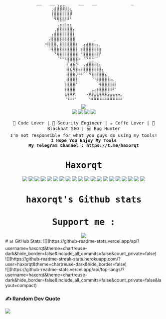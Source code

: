 <div align="center">
 <pre> __   __         __   __             _
⠀⠀ ⣴⣾⣿⣿⣶⡄⠀⠀⠀⠀⠀⠀⠀⠀⠀⠀⠀⠀⠀⠀⠀⠀
⠀⠀⢸⣿⣿⣿⣿⣿⣿⠀⠀⠀⠀⠀⠀⠀⠀⠀⠀⠀⠀⠀⠀⠀⠀
⠀⠀⠈⢿⣿⣿⣿⣿⠇⠀⠀⠀⠀⠀⠀⠀⠀⠀⠀⠀⠀⠀⠀⠀⠀
⠀⠀⠀⠀⠈⣉⣩⣀⡀⠀⠀⠀⠀⠀⠀⠀⠀⠀⠀⠀⠀⠀⠀⠀⠀
⠀⠀⠀⠀⣼⣿⣿⣿⣷⡀⠀⠀⠀⠀⠀⠀⠀⠀⠀⠀⠀⠀⠀⠀⠀
⠀⠀⢀⣼⣿⣿⣿⣿⣿⡇⠀⠀⠀⠀⠀⠀⠀⠀⠀⠀⠀⠀⠀⠀⠀
⠀⢀⣾⣿⣿⣿⣿⣿⣿⣷⠀⠀⠀⠀⠀⠀⠀⠀⠀⠀⠀⠀⠀⠀⠀
⢠⣾⣿⣿⠉⣿⣿⣿⣿⣿⡄⠀⢀⣠⣤⣤⣀⠀⠀⠀⠀⠀⠀⠀⠀
⠀⠙⣿⣿⣧⣿⣿⣿⣿⣿⡇⢠⣿⣿⣿⣿⣿⣧⠀⠀⠀⠀⠀⠀⠀
⠀⠀⠈⠻⣿⣿⣿⣿⣿⣿⣷⠸⣿⣿⣿⣿⣿⡿⠀⠀⠀⠀⠀⠀⠀
⠀⠀⠀⠀⠘⠿⢿⣿⣿⣿⣿⡄⠙⠻⠿⠿⠛⠁⠀⠀⠀⠀⠀⠀⠀
⠀⠀⠀⠀⠀⠀⠀⡟⣩⣝⢿⠀⠀⣠⣶⣶⣦⡀⠀⠀⠀⠀⠀⠀⠀
⠀⠀⠀⠀⠀⠀⠀⣷⡝⣿⣦⣠⣾⣿⣿⣿⣿⣷⡀⠀⠀⠀⠀⠀⠀
⠀⠀⠀⠀⠀⠀⠀⣿⣿⣮⢻⣿⠟⠋⢿⣿⣿⣿⣷⡀⠀⠀⠀⠀⠀
⠀⠀⠀⠀⠀⠀⠀⣿⣿⣿⡇⠀⠀⠀⠀⠻⣿⣿⣿⣿⣦⡀⠀⠀⠀
⠀⠀⠀⠀⠀⠀⢰⣿⣿⣿⠇⠀⠀⠀⠀⠀⠘⣿⣿⣿⣿⣿⡆⠀⠀
⠀⠀⠀⠀⠀⠀⢸⣿⣿⣿⠀⠀⠀⠀⠀⠀⣠⣾⣿⣿⣿⣿⠇⠀⠀
⠀⠀⠀⠀⠀⠀⢸⣿⣿⡿⠀⠀⠀⢀⣴⣿⣿⣿⣿⣟⣋⣁⣀⣀⠀
⠀⠀⠀⠀⠀⠀⠹⣿⣿⠇⠀⠀⠀⠸⣿⣿⣿⣿⣿⣿⣿⣿⣿⣿
</pre>
</div>
<div align="center">
 <img src="https://readme-typing-svg.herokuapp.com/?font=monospace&duration=1240&pause=2800&color=ffff&center=true&width=600&lines=Software%20Enginering%20And%20security%20engineer;I+Love+BlackHat+:%3E">
</div>

<div align="center">
 <img src="https://img.shields.io/badge/-Hackerrank-2EC866?style=for-the-badge&logo=HackerRank&logoColor=white">
 <img src="https://img.shields.io/badge/Medium-12100E?style=for-the-badge&logo=medium&logoColor=white">
 <img src="https://img.shields.io/badge/github-%23121011.svg?style=for-the-badge&logo=github&logoColor=white">
 <img src="https://img.shields.io/badge/Telegram-2CA5E0?style=for-the-badge&logo=telegram&logoColor=white">
</div>

<br>

<div align="center">
<samp>
 🖖 Code Lover | 🔐 Security Engineer | ☕️ Coffe Lover | 🌵 Blackhat SEO | 💻 Bug Hunter
 </samp>
 <br>
 <samp>
   <div>I'm not responsible for what you guys do using my tools!</div>
 <b>I Hope You Enjoy My Tools</b>
 <br>
 <b>My Telegram Channel : https://t.me/haxorqt</b>
 </samp>
</div>

<div align="center">
 <samp><h1> Haxorqt </h1></samp>
</div>

<div align="center">
<img src="https://img.shields.io/badge/-HTML5-%23E44D27?style=flat-square&logo=html5&logoColor=ffffff">
 <img src="https://img.shields.io/badge/-CSS3-%231572B6?style=flat-square&logo=css3">
 <img src="https://img.shields.io/badge/jQuery-0769AD?style=flat-square&logo=jquery&logoColor=white">
 <img src="https://img.shields.io/badge/Laravel-FF2D20?style=flat-square&logo=laravel&logoColor=white">
 <img src="https://img.shields.io/badge/Bootstrap-563D7C?style=flat-square&logo=bootstrap&logoColor=white">
 <img src="https://img.shields.io/badge/Python-3776AB?style=flat-square&logo=python&logoColor=white">
 <img src="https://img.shields.io/badge/PHP-777BB4?style=flat-square&logo=php&logoColor=white">
 <img src="https://img.shields.io/badge/C%2B%2B-00599C?style=flat-square&logo=c%2B%2B&logoColor=white">
 <img src="https://img.shields.io/badge/Java-ED8B00?style=flat-square&logo=java&logoColor=white">
 <img src="https://img.shields.io/badge/Sass-CC6699?style=flat-square&logo=sass&logoColor=white">
 <img src="https://img.shields.io/badge/JavaScript-F7DF1E?style=flat-square&logo=javascript&logoColor=black">
 <img src="https://img.shields.io/badge/Lua-2C2D72?style=flat-square&logo=lua&logoColor=white">
 <img src="https://img.shields.io/badge/CodeIgniter-%23EF4223.svg?style=flat-square&logo=codeIgniter&logoColor=white">
 <img src="https://img.shields.io/badge/tailwindcss-%2338B2AC.svg?style=flat-square&logo=tailwind-css&logoColor=white">
 <img src="https://img.shields.io/badge/Socket.io-black?style=flat-square&logo=socket.io&badgeColor=121111">
 <img src="https://img.shields.io/badge/perl-%2339457E.svg?style=flat-square&logo=perl&logoColor=white">
 <img src="https://img.shields.io/badge/go-%2300ADD8.svg?style=flat-square&logo=go&logoColor=white">
 <img src="https://img.shields.io/badge/Ruby-CC342D?style=flat-square&logo=ruby&logoColor=white">
 <img src="https://img.shields.io/badge/Node.js-43853D?style=flat-square&logo=node.js&logoColor=white">
 <img src="https://img.shields.io/badge/Flask-000000?style=flat-square&logo=flask&logoColor=white">
 
</div>


<div align="center">
 <samp><h1>haxorqt's Github stats</h1></samp> 
</div>


<div align="center">
 <samp>
  <h1> Support me : </h1>
<a href="https://www.buymeacoffee.com/"><img src="https://img.buymeacoffee.com/button-api/?text=Buy me a coffee&emoji=☕&slug=muhsatria&button_colour=FFDD00&font_colour=000000&font_family=Comic&outline_colour=000000&coffee_colour=ffffff" /></a>
 </samp>
</div>
# 📊 GitHub Stats:
![](https://github-readme-stats.vercel.app/api?username=haxorqt&theme=chartreuse-dark&hide_border=false&include_all_commits=false&count_private=false)<br/>
![](https://github-readme-streak-stats.herokuapp.com/?user=haxorqt&theme=chartreuse-dark&hide_border=false)<br/>
![](https://github-readme-stats.vercel.app/api/top-langs/?username=haxorqt&theme=chartreuse-dark&hide_border=false&include_all_commits=false&count_private=false&layout=compact)

### ✍️ Random Dev Quote
![](https://quotes-github-readme.vercel.app/api?type=horizontal&theme=radical)

<!-- Proudly created with GPRM ( https://gprm.itsvg.in ) -->

